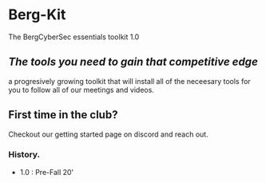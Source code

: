 # Berg-Kit
The BergCyberSec essentials toolkit 1.0

*The tools you need to gain that competitive edge*
---

a progresively growing toolkit that will install all of the neceesary tools 
for you to follow all of our meetings and videos. 


## First time in the club? 
Checkout our getting started page on discord and reach out. 

### History. 
- 1.0 : Pre-Fall 20' 
